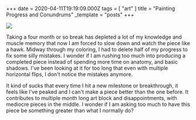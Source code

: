 +++
date = 2020-04-11T19:19:09.000Z
tags = [ "art" ]
title = "Painting Progress and Conundrums"
_template = "posts"
+++

![](/uploads/bluehairedwip.png)

Taking a four month or so break has depleted a lot of my knowledge and muscle memory that now I am forced to slow down and watch the piece like a hawk. Midway through my coloring, I had to delete half of my progress to fix some silly mistakes. I wonder if I am rushing too much into producing a completed piece instead of spending more time on anatomy, and basic shadows. I've been looking at it for too long that even with multiple horizontal flips, I don't notice the mistakes anymore.

It kind of sucks that every time I hit a new milestone or breakthrough, it feels like I've peaked and I can't make a piece better than the one before. It contributes to multiple month long art block and disappointments, with mediocre pieces in the middle. I wonder if I am asking too much to have this piece be something greater than what I normally do?
